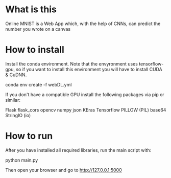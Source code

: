 # What is this

Online MNIST is a Web App which, with the help of CNNs, can predict the number you wrote on a canvas

# How to install

Install the conda environment. Note that the envyronment uses tensorflow-gpu, so if you want to install this environment you will have to install CUDA & CuDNN.

conda env create -f webDL.yml

If you don't have a compatible GPU install the following packages via pip or similar:

Flask
flask_cors
opencv
numpy
json
KEras
Tensorflow
PILLOW (PIL)
base64
StringIO (io)

# How to run

After you have installed all required libraries, run the main script with:

python main.py

Then open your browser and go to http://127.0.0.1:5000

